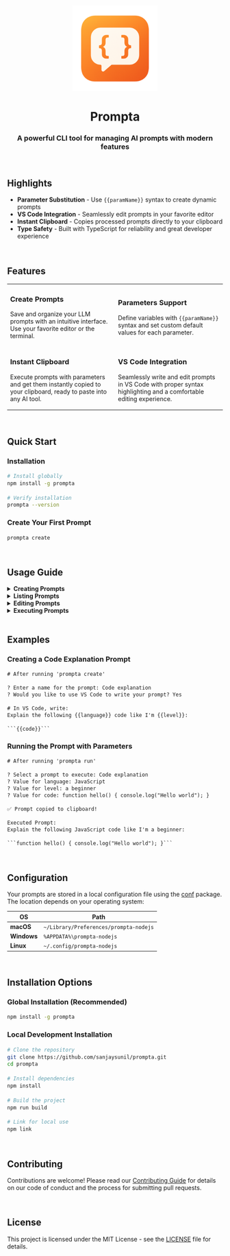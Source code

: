 <div align="center">
	<a href="https://sindresorhus.com/actions">
		<img src="./assets/logo.png" width="200" height="200">
	</a>
	<h1>Prompta</h1>
  <h3>A powerful CLI tool for managing AI prompts with modern features</h3>
</div>

<!-- <p align="center">
  <img src="https://github.com/yourusername/prompta/raw/main/assets/demo.gif" alt="Prompta Demo" width="800"/>
</p> -->

<br>

## Highlights

- **Parameter Substitution** - Use `{{paramName}}` syntax to create dynamic prompts
- **VS Code Integration** - Seamlessly edit prompts in your favorite editor
- **Instant Clipboard** - Copies processed prompts directly to your clipboard
- **Type Safety** - Built with TypeScript for reliability and great developer experience

<br>

## Features

<table>
  <tr>
    <td width="50%">
      <h3>Create Prompts</h3>
      <p>Save and organize your LLM prompts with an intuitive interface. Use your favorite editor or the terminal.</p>
    </td>
    <td width="50%">
      <h3>Parameters Support</h3>
      <p>Define variables with <code>{{paramName}}</code> syntax and set custom default values for each parameter.</p>
    </td>
  </tr>
  <tr>
    <td width="50%">
      <h3>Instant Clipboard</h3>
      <p>Execute prompts with parameters and get them instantly copied to your clipboard, ready to paste into any AI tool.</p>
    </td>
    <td width="50%">
      <h3>VS Code Integration</h3>
      <p>Seamlessly write and edit prompts in VS Code with proper syntax highlighting and a comfortable editing experience.</p>
    </td>
  </tr>
</table>

<br>

## Quick Start

### Installation

```bash
# Install globally
npm install -g prompta

# Verify installation
prompta --version
```

### Create Your First Prompt

```bash
prompta create
```

<br>

## Usage Guide

<details>
<summary><b>Creating Prompts</b></summary>
<br>

Run the command:
```bash
prompta create
```

This launches an interactive session where you:
1. Enter a name for your prompt
2. Choose between VS Code or terminal for writing your prompt
3. Define parameters using `{{paramName}}` syntax
4. Set default values for parameters

<img src="https://github.com/yourusername/prompta/raw/main/assets/create-annotated.png" alt="Create Command Annotated" width="700"/>

</details>

<details>
<summary><b>Listing Prompts</b></summary>
<br>

Run the command:
```bash
prompta list
```

This displays all saved prompts and allows you to:
- View details of specific prompts
- See parameter information
- Copy a prompt directly to clipboard

<img src="https://github.com/yourusername/prompta/raw/main/assets/list-annotated.png" alt="List Command Annotated" width="700"/>

</details>

<details>
<summary><b>Editing Prompts</b></summary>
<br>

Run the command:
```bash
prompta edit
```

Select a prompt to modify:
- Update the name
- Edit the content in VS Code or terminal
- Update parameters and default values

<img src="https://github.com/yourusername/prompta/raw/main/assets/edit-annotated.png" alt="Edit Command Annotated" width="700"/>

</details>

<details>
<summary><b>Executing Prompts</b></summary>
<br>

Run the command:
```bash
prompta run
```

Select a prompt to execute:
- Enter values for parameters (or use defaults)
- The processed prompt is automatically copied to clipboard
- View the final prompt with substituted parameters

<img src="https://github.com/yourusername/prompta/raw/main/assets/run-annotated.png" alt="Run Command Annotated" width="700"/>

</details>

<br>

## Examples

### Creating a Code Explanation Prompt

```
# After running 'prompta create'

? Enter a name for the prompt: Code explanation
? Would you like to use VS Code to write your prompt? Yes

# In VS Code, write:
Explain the following {{language}} code like I'm {{level}}:

```{{code}}```
```

### Running the Prompt with Parameters

```
# After running 'prompta run'

? Select a prompt to execute: Code explanation
? Value for language: JavaScript
? Value for level: a beginner
? Value for code: function hello() { console.log("Hello world"); }

✅ Prompt copied to clipboard!

Executed Prompt:
Explain the following JavaScript code like I'm a beginner:

```function hello() { console.log("Hello world"); }```
```

<br>

## Configuration

Your prompts are stored in a local configuration file using the [conf](https://github.com/sindresorhus/conf) package. The location depends on your operating system:

| OS | Path |
|---|---|
| **macOS** | `~/Library/Preferences/prompta-nodejs` |
| **Windows** | `%APPDATA%\prompta-nodejs` |
| **Linux** | `~/.config/prompta-nodejs` |

<br>

## Installation Options

### Global Installation (Recommended)

```bash
npm install -g prompta
```

### Local Development Installation

```bash
# Clone the repository
git clone https://github.com/sanjaysunil/prompta.git
cd prompta

# Install dependencies
npm install

# Build the project
npm run build

# Link for local use
npm link
```

<br>

## Contributing

Contributions are welcome! Please read our [Contributing Guide](CONTRIBUTING.md) for details on our code of conduct and the process for submitting pull requests.

<br>

## License

This project is licensed under the MIT License - see the [LICENSE](LICENSE) file for details.

<br>
